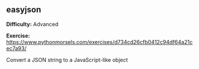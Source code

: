 ## easyjson

**Difficulty:** Advanced

**Exercise:** https://www.pythonmorsels.com/exercises/d734cd26cfb0412c94df64a21cec7a93/

Convert a JSON string to a JavaScript-like object
    